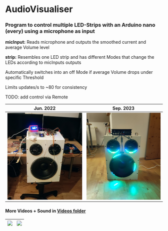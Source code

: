 # AudioVisualiser

### Program to control multiple LED-Strips with an Arduino nano (every) using a microphone as input

**micInput:** Reads microphone and outputs the smoothed current and average Volume level

**strip:** Resembles one LED strip and has different Modes that change the LEDs according to micInputs outputs

Automatically switches into an off Mode if average Volume drops under specific Threshold 

Limits updates/s to ~80 for consistency

TODO: add control via Remote


| Jun. 2022 | Sep. 2023 |
|:-------------:|:-------------:|
|  ![](Videos/02_sub_only.jpg) | ![](Videos/10_all_small.jpg)  |


#### More Videos + Sound in [Videos folder](./Videos)

|  ![](Videos/08_both_cut.gif) | ![](Videos/05_both_olivia_cut.gif)  |
| ------------- | ------------- |